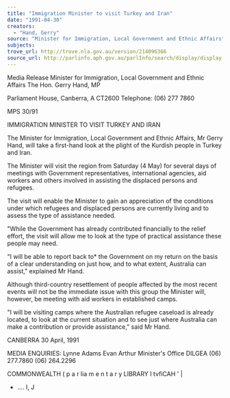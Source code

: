 ```yaml
---
title: "Immigration Minister to visit Turkey and Iran"
date: "1991-04-30"
creators:
  - "Hand, Gerry"
source: "Minister for Immigration, Local Government and Ethnic Affairs"
subjects:
trove_url: http://trove.nla.gov.au/version/214096366
source_url: http://parlinfo.aph.gov.au/parlInfo/search/display/display.w3p;query=Id%3A%22media/pressrel/HPR03009576%22
---
```


 Media Release Minister for Immigration, Local Government and Ethnic Affairs The Hon. Gerry Hand, MP

 Parliament House, Canberra, A CT2600   Telephone: (06) 277 7860

 MPS 30/91

 IMMIGRATION MINISTER TO VISIT TURKEY AND IRAN

 The Minister for Immigration, Local Government and Ethnic  Affairs, Mr Gerry Hand, will take a first-hand look at the  plight of the Kurdish people in Turkey and Iran.

 The Minister will visit the region from Saturday (4 May) for  several days of meetings with Government representatives,  international agencies, aid workers and others involved in  assisting the displaced persons and refugees.

 The visit will enable the Minister to gain an appreciation  of the conditions under which refugees and displaced persons  are currently living and to assess the type of assistance  needed.

 "While the Government has already contributed financially  to the relief effort, the visit will allow me to look at the  type of practical assistance these people may need.

 "I will be able to report back to* the Government on my  return on the basis of a clear understanding on just how,  and to what extent, Australia can assist," explained Mr  Hand.

 Although third-country resettlement of people affected by  the most recent events will not be the immediate issue with  this group the Minister will, however,  be meeting with aid  workers in established camps.

 "I will be visiting camps where the Australian refugee  caseload is already located, to look at the current  situation and to see just where Australia can make a  contribution or provide assistance," said Mr Hand.

 CANBERRA 30 April, 1991

 MEDIA ENQUIRIES: Lynne Adams Evan Arthur Minister's Office DILGEA (06) 277.7860 (06) 264.2296

 COMMONWEALTH (  p a r lia m e n t a r y  LIBRARY I  tvfiCAH ' |

 - .... I, J

